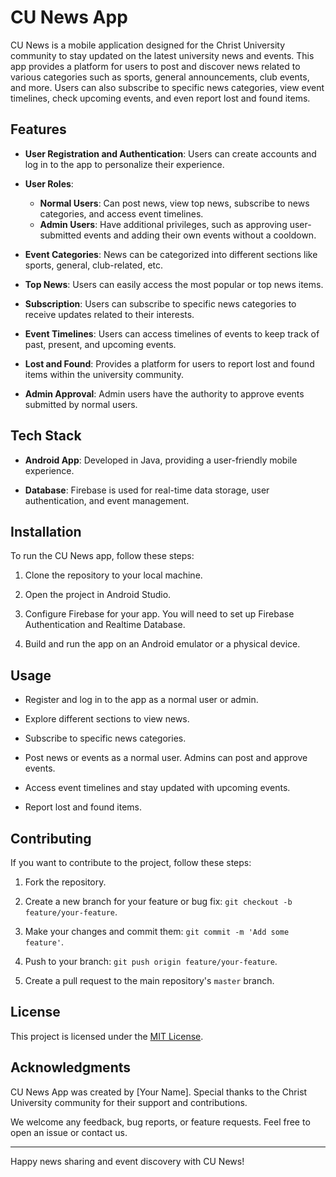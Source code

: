 # CU News App

CU News is a mobile application designed for the Christ University community to stay updated on the latest university news and events. This app provides a platform for users to post and discover news related to various categories such as sports, general announcements, club events, and more. Users can also subscribe to specific news categories, view event timelines, check upcoming events, and even report lost and found items.

## Features

- **User Registration and Authentication**: Users can create accounts and log in to the app to personalize their experience.

- **User Roles**:
  - **Normal Users**: Can post news, view top news, subscribe to news categories, and access event timelines.
  - **Admin Users**: Have additional privileges, such as approving user-submitted events and adding their own events without a cooldown.

- **Event Categories**: News can be categorized into different sections like sports, general, club-related, etc.

- **Top News**: Users can easily access the most popular or top news items.

- **Subscription**: Users can subscribe to specific news categories to receive updates related to their interests.

- **Event Timelines**: Users can access timelines of events to keep track of past, present, and upcoming events.

- **Lost and Found**: Provides a platform for users to report lost and found items within the university community.

- **Admin Approval**: Admin users have the authority to approve events submitted by normal users.

## Tech Stack

- **Android App**: Developed in Java, providing a user-friendly mobile experience.

- **Database**: Firebase is used for real-time data storage, user authentication, and event management.

## Installation

To run the CU News app, follow these steps:

1. Clone the repository to your local machine.

2. Open the project in Android Studio.

3. Configure Firebase for your app. You will need to set up Firebase Authentication and Realtime Database.

4. Build and run the app on an Android emulator or a physical device.

## Usage

- Register and log in to the app as a normal user or admin.

- Explore different sections to view news.

- Subscribe to specific news categories.

- Post news or events as a normal user. Admins can post and approve events.

- Access event timelines and stay updated with upcoming events.

- Report lost and found items.

## Contributing

If you want to contribute to the project, follow these steps:

1. Fork the repository.

2. Create a new branch for your feature or bug fix: `git checkout -b feature/your-feature`.

3. Make your changes and commit them: `git commit -m 'Add some feature'`.

4. Push to your branch: `git push origin feature/your-feature`.

5. Create a pull request to the main repository's `master` branch.

## License

This project is licensed under the [MIT License](LICENSE).

## Acknowledgments

CU News App was created by [Your Name]. Special thanks to the Christ University community for their support and contributions.

We welcome any feedback, bug reports, or feature requests. Feel free to open an issue or contact us.

---

Happy news sharing and event discovery with CU News!
